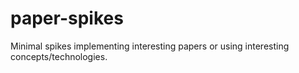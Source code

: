 # paper-spikes
Minimal spikes implementing interesting papers or using interesting concepts/technologies.
